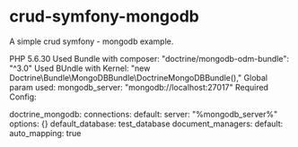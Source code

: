 # crud-symfony-mongodb

A simple crud symfony - mongodb example.

PHP 5.6.30
Used Bundle with composer: "doctrine/mongodb-odm-bundle": "^3.0"
Used BUndle with Kernel: "new Doctrine\Bundle\MongoDBBundle\DoctrineMongoDBBundle(),"
Global param used:  mongodb_server: "mongodb://localhost:27017"
Required Config:

doctrine_mongodb:
    connections:
        default:
            server: "%mongodb_server%"
            options: {}
    default_database: test_database
    document_managers:
        default:
            auto_mapping: true
